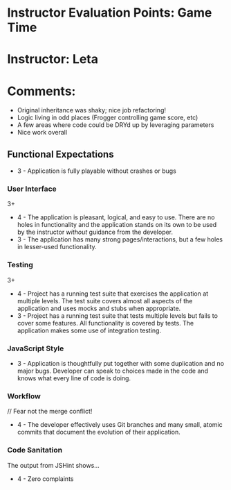 # Instructor Evaluation Points: Game Time
# Instructor: Leta
# Comments:
- Original inheritance was shaky; nice job refactoring!
- Logic living in odd places (Frogger controlling game score, etc)
- A few areas where code could be DRYd up by leveraging parameters
- Nice work overall

## Functional Expectations

* 3 - Application is fully playable without crashes or bugs

### User Interface

3+

* 4 - The application is pleasant, logical, and easy to use. There are no holes in functionality and the application stands on its own to be used by the instructor _without_ guidance from the developer.
* 3 - The application has many strong pages/interactions, but a few holes in lesser-used functionality.

### Testing

3+

* 4 - Project has a running test suite that exercises the application at multiple levels. The test suite covers almost all aspects of the application and uses mocks and stubs when appropriate.
* 3 - Project has a running test suite that tests multiple levels but fails to cover some features. All functionality is covered by tests. The application makes some use of integration testing.

### JavaScript Style

* 3 - Application is thoughtfully put together with some duplication and no major bugs. Developer can speak to choices made in the code and knows what every line of code is doing.


### Workflow

// Fear not the merge conflict!

* 4 - The developer effectively uses Git branches and many small, atomic commits that document the evolution of their application.

### Code Sanitation

The output from JSHint shows…

* 4 - Zero complaints
